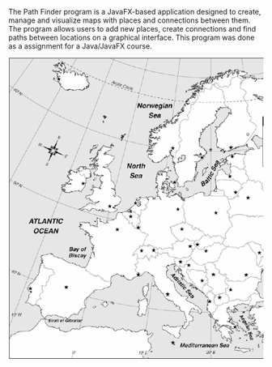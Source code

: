 The Path Finder program is a JavaFX-based application designed to create, manage and visualize maps with places and connections between them. The program allows users to add new places, create connections and find paths between locations on a graphical interface. This program was done as a assignment for a Java/JavaFX course.

![Path Finder](https://raw.githubusercontent.com/annastrombeerg/Path-Finder/main/image/pathfinder-copy.png)
